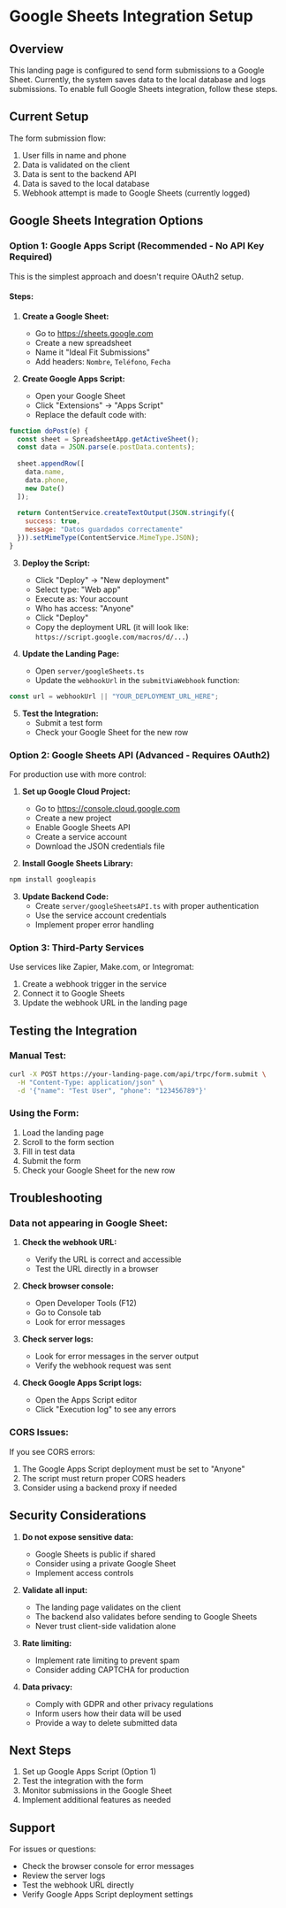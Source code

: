 # Google Sheets Integration Setup

## Overview

This landing page is configured to send form submissions to a Google Sheet. Currently, the system saves data to the local database and logs submissions. To enable full Google Sheets integration, follow these steps.

## Current Setup

The form submission flow:
1. User fills in name and phone
2. Data is validated on the client
3. Data is sent to the backend API
4. Data is saved to the local database
5. Webhook attempt is made to Google Sheets (currently logged)

## Google Sheets Integration Options

### Option 1: Google Apps Script (Recommended - No API Key Required)

This is the simplest approach and doesn't require OAuth2 setup.

#### Steps:

1. **Create a Google Sheet:**
   - Go to https://sheets.google.com
   - Create a new spreadsheet
   - Name it "Ideal Fit Submissions"
   - Add headers: `Nombre`, `Teléfono`, `Fecha`

2. **Create Google Apps Script:**
   - Open your Google Sheet
   - Click "Extensions" → "Apps Script"
   - Replace the default code with:

```javascript
function doPost(e) {
  const sheet = SpreadsheetApp.getActiveSheet();
  const data = JSON.parse(e.postData.contents);
  
  sheet.appendRow([
    data.name,
    data.phone,
    new Date()
  ]);
  
  return ContentService.createTextOutput(JSON.stringify({
    success: true,
    message: "Datos guardados correctamente"
  })).setMimeType(ContentService.MimeType.JSON);
}
```

3. **Deploy the Script:**
   - Click "Deploy" → "New deployment"
   - Select type: "Web app"
   - Execute as: Your account
   - Who has access: "Anyone"
   - Click "Deploy"
   - Copy the deployment URL (it will look like: `https://script.google.com/macros/d/...`)

4. **Update the Landing Page:**
   - Open `server/googleSheets.ts`
   - Update the `webhookUrl` in the `submitViaWebhook` function:
   
```typescript
const url = webhookUrl || "YOUR_DEPLOYMENT_URL_HERE";
```

5. **Test the Integration:**
   - Submit a test form
   - Check your Google Sheet for the new row

### Option 2: Google Sheets API (Advanced - Requires OAuth2)

For production use with more control:

1. **Set up Google Cloud Project:**
   - Go to https://console.cloud.google.com
   - Create a new project
   - Enable Google Sheets API
   - Create a service account
   - Download the JSON credentials file

2. **Install Google Sheets Library:**
```bash
npm install googleapis
```

3. **Update Backend Code:**
   - Create `server/googleSheetsAPI.ts` with proper authentication
   - Use the service account credentials
   - Implement proper error handling

### Option 3: Third-Party Services

Use services like Zapier, Make.com, or Integromat:

1. Create a webhook trigger in the service
2. Connect it to Google Sheets
3. Update the webhook URL in the landing page

## Testing the Integration

### Manual Test:

```bash
curl -X POST https://your-landing-page.com/api/trpc/form.submit \
  -H "Content-Type: application/json" \
  -d '{"name": "Test User", "phone": "123456789"}'
```

### Using the Form:

1. Load the landing page
2. Scroll to the form section
3. Fill in test data
4. Submit the form
5. Check your Google Sheet for the new row

## Troubleshooting

### Data not appearing in Google Sheet:

1. **Check the webhook URL:**
   - Verify the URL is correct and accessible
   - Test the URL directly in a browser

2. **Check browser console:**
   - Open Developer Tools (F12)
   - Go to Console tab
   - Look for error messages

3. **Check server logs:**
   - Look for error messages in the server output
   - Verify the webhook request was sent

4. **Check Google Apps Script logs:**
   - Open the Apps Script editor
   - Click "Execution log" to see any errors

### CORS Issues:

If you see CORS errors:
1. The Google Apps Script deployment must be set to "Anyone"
2. The script must return proper CORS headers
3. Consider using a backend proxy if needed

## Security Considerations

1. **Do not expose sensitive data:**
   - Google Sheets is public if shared
   - Consider using a private Google Sheet
   - Implement access controls

2. **Validate all input:**
   - The landing page validates on the client
   - The backend also validates before sending to Google Sheets
   - Never trust client-side validation alone

3. **Rate limiting:**
   - Implement rate limiting to prevent spam
   - Consider adding CAPTCHA for production

4. **Data privacy:**
   - Comply with GDPR and other privacy regulations
   - Inform users how their data will be used
   - Provide a way to delete submitted data

## Next Steps

1. Set up Google Apps Script (Option 1)
2. Test the integration with the form
3. Monitor submissions in the Google Sheet
4. Implement additional features as needed

## Support

For issues or questions:
- Check the browser console for error messages
- Review the server logs
- Test the webhook URL directly
- Verify Google Apps Script deployment settings
